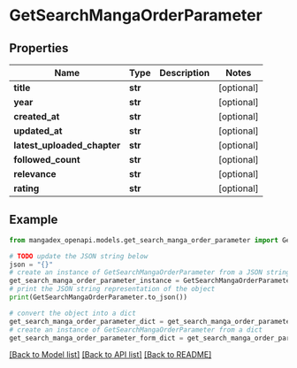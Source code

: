 # GetSearchMangaOrderParameter


## Properties

Name | Type | Description | Notes
------------ | ------------- | ------------- | -------------
**title** | **str** |  | [optional] 
**year** | **str** |  | [optional] 
**created_at** | **str** |  | [optional] 
**updated_at** | **str** |  | [optional] 
**latest_uploaded_chapter** | **str** |  | [optional] 
**followed_count** | **str** |  | [optional] 
**relevance** | **str** |  | [optional] 
**rating** | **str** |  | [optional] 

## Example

```python
from mangadex_openapi.models.get_search_manga_order_parameter import GetSearchMangaOrderParameter

# TODO update the JSON string below
json = "{}"
# create an instance of GetSearchMangaOrderParameter from a JSON string
get_search_manga_order_parameter_instance = GetSearchMangaOrderParameter.from_json(json)
# print the JSON string representation of the object
print(GetSearchMangaOrderParameter.to_json())

# convert the object into a dict
get_search_manga_order_parameter_dict = get_search_manga_order_parameter_instance.to_dict()
# create an instance of GetSearchMangaOrderParameter from a dict
get_search_manga_order_parameter_form_dict = get_search_manga_order_parameter.from_dict(get_search_manga_order_parameter_dict)
```
[[Back to Model list]](../README.md#documentation-for-models) [[Back to API list]](../README.md#documentation-for-api-endpoints) [[Back to README]](../README.md)


